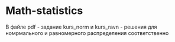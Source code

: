 # Math-statistics

В файле pdf - задание
kurs_norm и kurs_ravn - решения для номрмального и равномерного распределения соответственно
